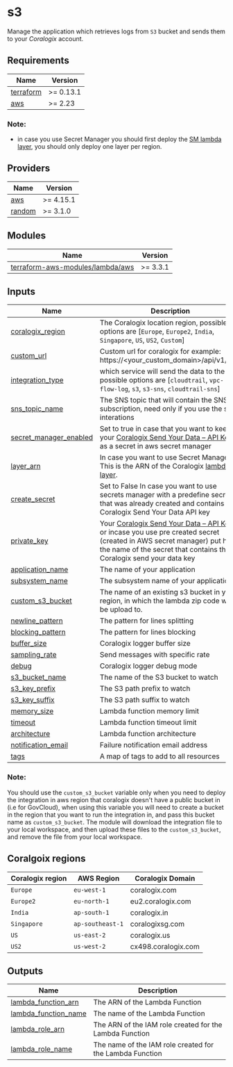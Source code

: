 # s3

Manage the application which retrieves logs from `S3` bucket and sends them to your *Coralogix* account.

## Requirements

| Name | Version |
|------|---------|
| <a name="requirement_terraform"></a> [terraform](#requirement\_terraform) | >= 0.13.1 |
| <a name="requirement_aws"></a> [aws](#requirement\_aws) | >= 2.23 |

### Note: 
* in case you use Secret Manager you should first deploy the [SM lambda layer](https://serverlessrepo.aws.amazon.com/applications/eu-central-1/597078901540/Coralogix-Lambda-SSMLayer), you should only deploy one layer per region.

## Providers

| Name | Version |
|------|---------|
| <a name="provider_aws"></a> [aws](#provider\_aws) | >= 4.15.1 |
| <a name="provider_random"></a> [random](#provider\_random) | >= 3.1.0 |

## Modules

| Name | Version |
|------|---------|
| <a name="module_terraform_aws_modules_lambda_aws"></a> [terraform-aws-modules/lambda/aws](#module\_terraform\_aws\_modules\_lambda\_aws) | >= 3.3.1 |

## Inputs

| Name | Description | Type | Default | Required |
|------|-------------|------|---------|:--------:|
| <a name="input_coralogix_region"></a> [coralogix\_region](#input\_coralogix\_region) | The Coralogix location region, possible options are [`Europe`, `Europe2`, `India`, `Singapore`, `US`, `US2`, `Custom`] | `string` | n/a | yes |
| <a name="input_custom_url"></a> [custom_url](#input\_custom\_domain) | Custom url for coralogix for example: https://<your_custom_domain>/api/v1/logs| `string` | n/a | no |
| <a name="input_integration_type"></a> [integration_type](#input\_data\_type) | which service will send the data to the s3, possible options are [`cloudtrail`, `vpc-flow-log`, `s3`, `s3-sns`, `cloudtrail-sns`] | `string` | n/a | yes |
| <a name="input_sns_topic_name"></a> [sns_topic_name](#input\_sns\_topic\_name) | The SNS topic that will contain the SNS subscription, need only if you use the sns interations | `string` |  | no |
| <a name="input_secret_manager_enabled"></a> [secret_manager_enabled](#input\_secret\_manager\_enabled) | Set to true in case that you want to keep your [Coralogix Send Your Data – API Key](https://coralogix.com/docs/send-your-data-api-key/) as a secret in aws secret manager | `bool` | false | no |
| <a name="input_layer_arn"></a> [layer_arn](#input\_layer\_arn) | In case you want to use Secret Manager This is the ARN of the Coralogix [lambda layer](https://serverlessrepo.aws.amazon.com/applications/eu-central-1/597078901540/Coralogix-Lambda-SSMLayer). | `string` | n/a | no |
| <a name="input_create_secret"></a> [create_secret](#input\_create\_secret) | Set to False In case you want to use secrets manager with a predefine secret that was already created and contains Coralogix Send Your Data API key| `string` | True | no |
| <a name="input_private_key"></a> [private\_key](#input\_private\_key) | Your [Coralogix Send Your Data – API Key](https://coralogix.com/docs/send-your-data-api-key/) or incase you use pre created secret (created in AWS secret manager) put here the name of the secret that contains the Coralogix send your data key| `string` | n/a | yes |
| <a name="input_application_name"></a> [application\_name](#input\_application\_name) | The name of your application | `string` | n/a | yes |
| <a name="input_subsystem_name"></a> [subsystem\_name](#input\_subsystem\_name) | The subsystem name of your application | `string` | n/a | yes |
| <a name="input_custom_s3_bucket"></a> [custom\_s3\_bucket](#input\_custom\_s3\_bucket) | The name of an existing s3 bucket in your region, in which the lambda zip code will be upload to. | `string` | n/a | no |
| <a name="input_newline_pattern"></a> [newline\_pattern](#input\_newline\_pattern) | The pattern for lines splitting | `string` | `(?:\r\n\|\r\|\n)` | no |
| <a name="input_blocking_pattern"></a> [blocking\_pattern](#input\_blocking\_pattern) | The pattern for lines blocking | `string` | `""` | no |
| <a name="input_buffer_size"></a> [buffer\_size](#input\_buffer\_size) | Coralogix logger buffer size | `number` | `134217728` | no |
| <a name="input_sampling_rate"></a> [sampling\_rate](#input\_sampling\_rate) | Send messages with specific rate | `number` | `1` | no |
| <a name="input_debug"></a> [debug](#debug) | Coralogix logger debug mode | `bool` | `false` | no |
| <a name="input_s3_bucket_name"></a> [s3\_bucket\_name](#input\_s3\_bucket\_name) | The name of the S3 bucket to watch | `string` | n/a | yes |
| <a name="input_s3_key_prefix"></a> [s3\_key\_prefix](#input\_s3\_key\_prefix) | The S3 path prefix to watch | `string` | `null` | no |
| <a name="input_s3_key_suffix"></a> [s3\_key\_suffix](#input\_s3\_key\_suffix) | The S3 path suffix to watch | `string` | `null` | no |
| <a name="input_memory_size"></a> [memory\_size](#input\_memory\_size) | Lambda function memory limit | `number` | `1024` | no |
| <a name="input_timeout"></a> [timeout](#input\_timeout) | Lambda function timeout limit | `number` | `300` | no |
| <a name="input_architecture"></a> [architecture](#input\_architecture) | Lambda function architecture | `string` | `x86_64` | no |
| <a name="input_notification_email"></a> [notification_email](#input\_notification\_email) | Failure notification email address | `string` | `null` | no |
| <a name="input_tags"></a> [tags](#input\_tags) | A map of tags to add to all resources | `map(string)` | `{}` | no |

### Note:
You should use the `custom_s3_bucket` variable only when you need to deploy the integration in aws region that coralogix doesn't have a public bucket in (i.e for GovCloud), when using this variable you will need to create a bucket in the region that you want to run the integration in, and pass this bucket name as `custom_s3_bucket`. The module will download the integration file to your local workspace, and then upload these files to the `custom_s3_bucket`, and remove the file from your local workspace.

## Coralgoix regions
| Coralogix region | AWS Region | Coralogix Domain |
|------|------------|------------|
| `Europe` |  `eu-west-1` | coralogix.com |
| `Europe2` |  `eu-north-1` | eu2.coralogix.com |
| `India` | `ap-south-1`  | coralogix.in |
| `Singapore` | `ap-southeast-1` | coralogixsg.com |
| `US` | `us-east-2` | coralogix.us |
| `US2` | `us-west-2` | cx498.coralogix.com |

## Outputs

| Name | Description |
|------|-------------|
| <a name="output_lambda_function_arn"></a> [lambda\_function\_arn](#output\_lambda\_function\_arn) | The ARN of the Lambda Function |
| <a name="output_lambda_function_name"></a> [lambda\_function\_name](#output\_lambda\_function\_name) | The name of the Lambda Function |
| <a name="output_lambda_role_arn"></a> [lambda\_role\_arn](#output\_lambda\_role\_arn) | The ARN of the IAM role created for the Lambda Function |
| <a name="output_lambda_role_name"></a> [lambda\_role\_name](#output\_lambda\_role\_name) | The name of the IAM role created for the Lambda Function |

